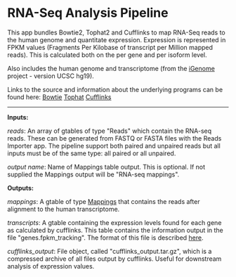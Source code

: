 RNA-Seq Analysis Pipeline
=========================

This app bundles Bowtie2, Tophat2 and Cufflinks to map RNA-Seq reads to the human genome and quantitate expression.  Expression is represented in FPKM values (Fragments Per Kilobase of transcript per Million mapped reads).  This is calculated both on the per gene and per isoform level.

Also includes the human genome and transcriptome (from the [iGenome](http://cufflinks.cbcb.umd.edu/igenomes.html) project - version UCSC hg19).

Links to the source and information about the underlying programs can be found here:
[Bowtie](http://bowtie-bio.sourceforge.net/index.shtml)
[Tophat](http://tophat.cbcb.umd.edu/)
[Cufflinks](http://cufflinks.cbcb.umd.edu/)

---------

**Inputs:**

*reads*: An array of gtables of type "Reads" which contain the RNA-seq reads.  These can be generated  from FASTQ or FASTA files with the Reads Importer app.  The pipeline support both paired and unpaired reads but all inputs must be of the same type:  all paired or all unpaired.

*output name*: Name of Mappings table output.  This is optional.  If not supplied the Mappings output will be "RNA-seq mappings".

**Outputs:**

*mappings*: A gtable of type [Mappings](http://wiki.dnanexus.com/Types/Mappings) that contains the reads after alignment to the human transcriptome.

*transcripts*: A gtable containing the expression levels found for each gene as calculated by cufflinks.  This table contains the information output in the file "genes.fpkm_tracking".  The format of this file is described [here](http://cufflinks.cbcb.umd.edu/manual.html#fpkm_tracking_format).

*cufflinks_output*: File object, called "cufflinks_output.tar.gz", which is a compressed archive of all files output by cufflinks.  Useful for downstream analysis of expression values.
